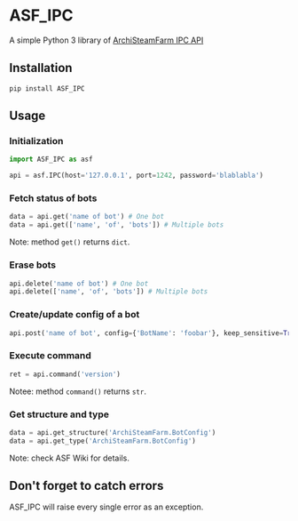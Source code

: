 # ASF_IPC

A simple Python 3 library of [ArchiSteamFarm IPC API](https://github.com/JustArchi/ArchiSteamFarm/wiki/IPC)

## Installation

```shell
pip install ASF_IPC
```

## Usage

### Initialization

```python
import ASF_IPC as asf

api = asf.IPC(host='127.0.0.1', port=1242, password='blablabla')
```

### Fetch status of bots

```python
data = api.get('name of bot') # One bot
data = api.get(['name', 'of', 'bots']) # Multiple bots
```

Note: method `get()` returns `dict`.

### Erase bots

```python
api.delete('name of bot') # One bot
api.delete(['name', 'of', 'bots']) # Multiple bots
```

### Create/update config of a bot

```python
api.post('name of bot', config={'BotName': 'foobar'}, keep_sensitive=True)
```

### Execute command

```python
ret = api.command('version')
```

Notee: method `command()` returns `str`.

### Get structure and type

```python
data = api.get_structure('ArchiSteamFarm.BotConfig')
data = api.get_type('ArchiSteamFarm.BotConfig')
```

Note: check ASF Wiki for details.

## Don't forget to catch errors

ASF_IPC will raise every single error as an exception.
